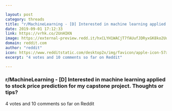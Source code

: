 ```yaml
---

layout: post
category: threads
title: "r/MachineLearning - [D] Interested in machine learning applied to stock price prediction for my capstone project. Thoughts or tips?"
date: 2019-09-01 17:12:33
link: https://vrhk.co/2UnHIKN
image: https://external-preview.redd.it/hxCLYH1WACjT7fAUufJDRyxGK8ko2Uu1OAaXE0FQ2yI.jpg?auto=webp&s=b4e6ddacf7b7916689033cb8dfde833b3d1c75c9
domain: reddit.com
author: "reddit"
icon: https://www.redditstatic.com/desktop2x/img/favicon/apple-icon-57x57.png
excerpt: "4 votes and 10 comments so far on Reddit"

---
```


### r/MachineLearning - [D] Interested in machine learning applied to stock price prediction for my capstone project. Thoughts or tips?

4 votes and 10 comments so far on Reddit